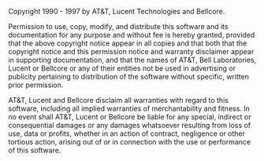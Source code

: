 Copyright 1990 - 1997 by AT&T, Lucent Technologies and Bellcore.

Permission to use, copy, modify, and distribute this software
and its documentation for any purpose and without fee is hereby
granted, provided that the above copyright notice appear in all
copies and that both that the copyright notice and this
permission notice and warranty disclaimer appear in supporting
documentation, and that the names of AT&T, Bell Laboratories,
Lucent or Bellcore or any of their entities not be used in
advertising or publicity pertaining to distribution of the
software without specific, written prior permission.

AT&T, Lucent and Bellcore disclaim all warranties with regard to
this software, including all implied warranties of
merchantability and fitness.  In no event shall AT&T, Lucent or
Bellcore be liable for any special, indirect or consequential
damages or any damages whatsoever resulting from loss of use,
data or profits, whether in an action of contract, negligence or
other tortious action, arising out of or in connection with the
use or performance of this software.
